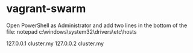 # vagrant-swarm

 Open PowerShell as Administrator and add two lines in the bottom of the file:
 notepad c:\windows\system32\drivers\etc\hosts

 127.0.0.1        cluster.my
 127.0.0.2        cluster.my